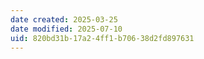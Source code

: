 ```yaml
---
date created: 2025-03-25
date modified: 2025-07-10
uid: 820bd31b-17a2-4ff1-b706-38d2fd897631
---
```


